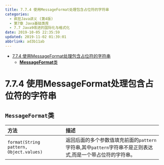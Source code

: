 ```yaml
---
title: 7.7.4 使用MessageFormat处理包含占位符的字符串
categories: 
  - 疯狂Java讲义 (第4版)
  - 第7章 Java基础类库
  - 7.7 Java9改进的国际化与格式化
date: 2019-10-05 22:35:59
updated: 2019-11-02 01:39:01
abbrlink: ad3b11ab
---
```

- [7.7.4 使用MessageFormat处理包含占位符的字符串](/ReadingNotes/ad3b11ab/#7-7-4-使用MessageFormat处理包含占位符的字符串)
    - [**MessageFormat**类](/ReadingNotes/ad3b11ab/#MessageFormat类)

<!--more-->
<script src="https://cdn.bootcss.com/jquery/3.4.0/jquery.slim.min.js"></script>
<script>$(document).ready(function () {$(".post-body > ul:nth-child(1)").hide();});</script>

<!--end-->
# 7.7.4 使用MessageFormat处理包含占位符的字符串 #
## `MessageFormat`类 ##

|方法|描述|
|:---|:---|
|`format(String pattern, Object.values)`|返回后面的多个参数值填充前面的`pattern`字符串,其中`pattern`字符串不是正则表达式,而是一个带占位符的字符串。|

